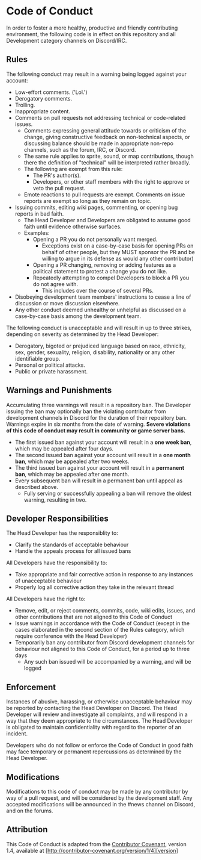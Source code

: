 # Code of Conduct
In order to foster a more healthy, productive and friendly contributing environment, the following code is in effect on this repository and all Development category channels on Discord/IRC.


## Rules
The following conduct may result in a warning being logged against your account:
* Low-effort comments. ('Lol.')
* Derogatory comments.
* Trolling.
* Inappropriate content.
* Comments on pull requests not addressing technical or code-related issues.
	* Comments expressing general attitude towards or criticism of the change, giving constructive feedback on non-technical aspects, or discussing balance should be made in appropriate non-repo channels, such as the forum, IRC, or Discord.
	* The same rule applies to sprite, sound, or map contributions, though there the definition of "technical" will be interpreted rather broadly.
	* The following are exempt from this rule: 
		* The PR's author(s).
		* Developers, or other staff members with the right to approve or veto the pull request.
	* Emote reactions to pull requests are exempt. Comments on issue reports are exempt so long as they remain on topic.
* Issuing commits, editing wiki pages, commenting, or opening bug reports in bad faith.
	* The Head Developer and Developers are obligated to assume good faith until evidence otherwise surfaces.
    * Examples:
	    * Opening a PR you do not personally want merged. 
		    * Exceptions exist on a case-by-case basis for opening PRs on behalf of other people, but they MUST sponsor the PR and be willing to argue in its defense as would any other contributor)
		* Opening a PR changing, removing or adding features as a political statement to protest a change you do not like.
		* Repeatedly attempting to compel Developers to block a PR you do not agree with.
		    * This includes over the course of several PRs.
* Disobeying development team members' instructions to cease a line of discussion or move discussion elsewhere.
* Any other conduct deemed unhealthy or unhelpful as discussed on a case-by-case basis among the development team.

The following conduct is unacceptable and will result in up to three strikes, depending on severity as determined by the Head Developer:
* Derogatory, bigoted or prejudiced language based on race, ethnicity, sex, gender, sexuality, religion, disability, nationality or any other identifiable group.
* Personal or political attacks.
* Public or private harassment.


## Warnings and Punishments
Accumulating three warnings will result in a repository ban. The Developer issuing the ban may optionally ban the violating contributor from development channels in Discord for the duration of their repository ban.
Warnings expire in six months from the date of warning.
**Severe violations of this code of conduct may result in community or game server bans.**

* The first issued ban against your account will result in a **one week ban**, which may be appealed after four days.
* The second issued ban against your account will result in a **one month ban**, which may be appealed after two weeks.
* The third issued ban against your account will result in a **permanent ban**, which may be appealed after one month.
* Every subsequent ban will result in a permanent ban until appeal as described above.
    * Fully serving or successfully appealing a ban will remove the oldest warning, resulting in two.


## Developer Responsibilities
The Head Developer has the responsiblity to:
* Clarify the standards of acceptable behaviour
* Handle the appeals process for all issued bans

All Developers have the responsibility to:
* Take appropriate and fair corrective action in response to any instances of unacceptable behaviour
* Properly log all corrective action they take in the relevant thread

All Developers have the right to: 
* Remove, edit, or reject comments, commits, code, wiki edits, issues, and other contributions that are not aligned to this Code of Conduct
* Issue warnings in accordance with the Code of Conduct (except in the cases elaborated in the second section of the Rules category, which require conference with the Head Developer)
* Temporarily ban any contributor from Discord development channels for behaviour not aligned to this Code of Conduct, for a period up to three days
    * Any such ban issued will be accompanied by a warning, and will be logged

## Enforcement
Instances of abusive, harassing, or otherwise unacceptable behaviour may be reported by contacting the Head Developer on Discord. The Head Developer will review and investigate all complaints, and will respond in a way that they deem appropriate to the circumstances. The Head Developer is obligated to maintain confidentiality with regard to the reporter of an incident.

Developers who do not follow or enforce the Code of Conduct in good faith may face temporary or permanent repercussions as determined by the Head Developer.


## Modifications
Modifications to this code of conduct may be made by any contributor by way of a pull request, and will be considered by the development staff. Any accepted modifications will be announced in the #news channel on Discord, and on the forums.


## Attribution
This Code of Conduct is adapted from the [Contributor Covenant][homepage], version 1.4, available at [http://contributor-covenant.org/version/1/4][version]

[homepage]: http://contributor-covenant.org
[version]: http://contributor-covenant.org/version/1/4/

